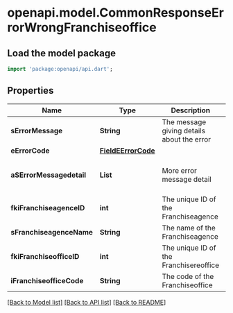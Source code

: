 # openapi.model.CommonResponseErrorWrongFranchiseoffice

## Load the model package
```dart
import 'package:openapi/api.dart';
```

## Properties
Name | Type | Description | Notes
------------ | ------------- | ------------- | -------------
**sErrorMessage** | **String** | The message giving details about the error | 
**eErrorCode** | [**FieldEErrorCode**](FieldEErrorCode.md) |  | 
**aSErrorMessagedetail** | **List<String>** | More error message detail | [optional] [default to const []]
**fkiFranchiseagenceID** | **int** | The unique ID of the Franchiseagence | 
**sFranchiseagenceName** | **String** | The name of the Franchiseagence | 
**fkiFranchiseofficeID** | **int** | The unique ID of the Franchisereoffice | 
**iFranchiseofficeCode** | **String** | The code of the Franchiseoffice | 

[[Back to Model list]](../README.md#documentation-for-models) [[Back to API list]](../README.md#documentation-for-api-endpoints) [[Back to README]](../README.md)


